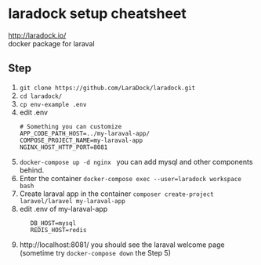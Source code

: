 # laradock setup cheatsheet

http://laradock.io/  
docker package for laraval 

## Step
1. ```git clone https://github.com/LaraDock/laradock.git```
2. ```cd laradock/   ```
3. ```cp env-example .env```
4. edit .env  
   ```
   # Something you can customize
   APP_CODE_PATH_HOST=../my-laraval-app/
   COMPOSE_PROJECT_NAME=my-laraval-app
   NGINX_HOST_HTTP_PORT=8081
   ```
5. ```docker-compose up -d nginx ``` you can add mysql and other components behind.
6. Enter the container
   ```docker-compose exec --user=laradock workspace bash ```
7. Create laraval app in the container
   ``` composer create-project laravel/laravel my-laraval-app ```
8. edit .env of my-laraval-app
   ```  
      DB_HOST=mysql
      REDIS_HOST=redis
   ```
9. http://localhost:8081/ you should see the laraval welcome page (sometime try ```docker-compose down``` the Step 5) 
